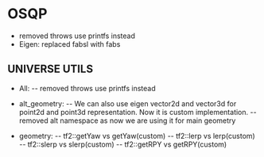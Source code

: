# OSQP
- removed throws use printfs instead
- Eigen: replaced fabsl with fabs

## UNIVERSE UTILS
- All:
    -- removed throws use printfs instead

- alt_geometry:
    -- We can also use eigen vector2d and  vector3d for point2d and point3d representation.  Now it is custom implementation.
    -- removed alt namespace as now we are using it for main geometry
    
- geometry:
    -- tf2::getYaw vs getYaw(custom)
    -- tf2::lerp vs lerp(custom)
    -- tf2::slerp vs slerp(custom)
    -- tf2::getRPY vs getRPY(custom)
